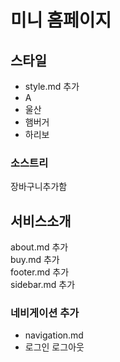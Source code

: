 # 미니 홈페이지

## 스타일
- style.md 추가
- A
- 울산
- 햄버거
- 하리보

### 소스트리

장바구니추가함

## 서비스소개
about.md 추가<br>
buy.md 추가<br>
footer.md 추가<br>
sidebar.md 추가<br>

### 네비게이션 추가
- navigation.md
- 로그인 로그아웃